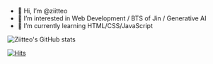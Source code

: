 - 👋 Hi, I’m @ziitteo
- 👀 I’m interested in Web Development / BTS of Jin / Generative AI
- 🌱 I’m currently learning HTML/CSS/JavaScript
<!---- 💞️ I’m looking to collaborate on ...
- 📫 How to reach me ...
- 😄 Pronouns: ...
- ⚡ Fun fact: ...--->

<!---
ziitteo/ziitteo is a ✨ special ✨ repository because its `README.md` (this file) appears on your GitHub profile.
You can click the Preview link to take a look at your changes.
--->

![Ziitteo's GitHub stats](https://github-readme-stats.vercel.app/api?username=ziitteo&theme=rose&show_icons=true)

[![Hits](https://hits.seeyoufarm.com/api/count/incr/badge.svg?url=https%3A%2F%2Fgithub.com%2Fgjbae1212%2Fhit-counter&count_bg=%23FF31AC&title_bg=%23FFAFE3&icon=&icon_color=%23FF7EE7&title=hits&edge_flat=true)](https://hits.seeyoufarm.com)
